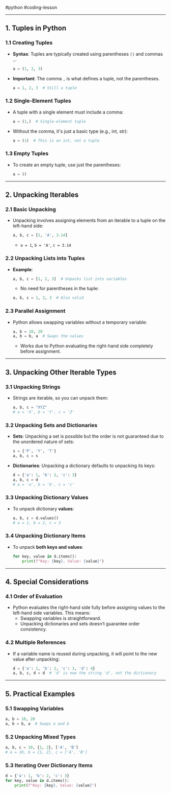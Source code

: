 #python #coding-lesson 

---
## 1. **Tuples in Python**

### 1.1 Creating Tuples
- **Syntax**: Tuples are typically created using parentheses `()` and commas `,`.
  ```python
  a = (1, 2, 3)
  ```
- **Important**: The comma `,` is what defines a tuple, not the parentheses.
  ```python
  a = 1, 2, 3  # Still a tuple
  ```

### 1.2 Single-Element Tuples
- A tuple with a single element must include a comma:
  ```python
  a = (1,)  # Single-element tuple
  ```
- Without the comma, it's just a basic type (e.g., int, str):
  ```python
  a = (1)  # This is an int, not a tuple
  ```

### 1.3 Empty Tuples
- To create an empty tuple, use just the parentheses:
  ```python
  a = ()
  ```

---

## 2. **Unpacking Iterables**

### 2.1 Basic Unpacking
- Unpacking involves assigning elements from an iterable to a tuple on the left-hand side:
  ```python
  a, b, c = [1, 'A', 3.14]
  ```
  - `a = 1`, `b = 'A'`, `c = 3.14`

### 2.2 Unpacking Lists into Tuples
- **Example**:
  ```python
  a, b, c = [1, 2, 3]  # Unpacks list into variables
  ```
  - No need for parentheses in the tuple:
  ```python
  a, b, c = 1, 2, 3  # Also valid
  ```

### 2.3 Parallel Assignment
- Python allows swapping variables without a temporary variable:
  ```python
  a, b = 10, 20
  a, b = b, a  # Swaps the values
  ```
  - Works due to Python evaluating the right-hand side completely before assignment.

---

## 3. **Unpacking Other Iterable Types**

### 3.1 Unpacking Strings
- Strings are iterable, so you can unpack them:
  ```python
  a, b, c = "XYZ"
  # a = 'X', b = 'Y', c = 'Z'
  ```

### 3.2 Unpacking Sets and Dictionaries
- **Sets**: Unpacking a set is possible but the order is not guaranteed due to the unordered nature of sets:
  ```python
  s = {'P', 'Y', 'T'}
  a, b, c = s
  ```
- **Dictionaries**: Unpacking a dictionary defaults to unpacking its keys:
  ```python
  d = {'a': 1, 'b': 2, 'c': 3}
  a, b, c = d
  # a = 'a', b = 'b', c = 'c'
  ```

### 3.3 Unpacking Dictionary Values
- To unpack dictionary **values**:
  ```python
  a, b, c = d.values()
  # a = 1, b = 2, c = 3
  ```

### 3.4 Unpacking Dictionary Items
- To unpack **both keys and values**:
  ```python
  for key, value in d.items():
      print(f"Key: {key}, Value: {value}")
  ```

---

## 4. **Special Considerations**

### 4.1 Order of Evaluation
- Python evaluates the right-hand side fully before assigning values to the left-hand side variables. This means:
  - Swapping variables is straightforward.
  - Unpacking dictionaries and sets doesn’t guarantee order consistency.

### 4.2 Multiple References
- If a variable name is reused during unpacking, it will point to the new value after unpacking:
  ```python
  d = {'a': 1, 'b': 2, 'c': 3, 'd': 4}
  a, b, c, d = d  # 'd' is now the string 'd', not the dictionary
  ```

---

## 5. **Practical Examples**

### 5.1 Swapping Variables
```python
a, b = 10, 20
a, b = b, a  # Swaps a and b
```

### 5.2 Unpacking Mixed Types
```python
a, b, c = 10, {1, 2}, ['A', 'B']
# a = 10, b = {1, 2}, c = ['A', 'B']
```

### 5.3 Iterating Over Dictionary Items
```python
d = {'a': 1, 'b': 2, 'c': 3}
for key, value in d.items():
    print(f"Key: {key}, Value: {value}")
```